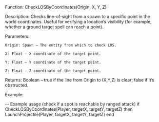 Function: CheckLOSByCoordinates(Origin, X, Y, Z)

Description: Checks line-of-sight from a spawn to a specific point in the world coordinates. Useful for verifying a location’s visibility (for example, whether a ground target spell can reach a point).

Parameters:

    Origin: Spawn – The entity from which to check LOS.

    X: Float – X coordinate of the target point.

    Y: Float – Y coordinate of the target point.

    Z: Float – Z coordinate of the target point.

Returns: Boolean – true if the line from Origin to (X,Y,Z) is clear; false if it’s obstructed.

Example:

-- Example usage (check if a spot is reachable by ranged attack)
if CheckLOSByCoordinates(Player, targetX, targetY, targetZ) then
    LaunchProjectile(Player, targetX, targetY, targetZ)
end
